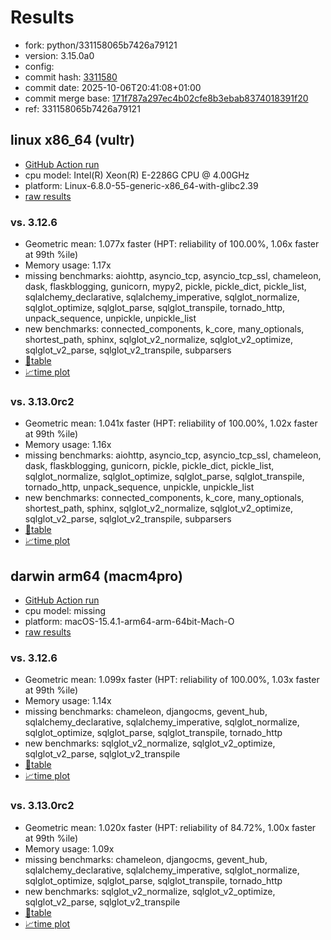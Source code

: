 # Results

- fork: python/331158065b7426a79121
- version: 3.15.0a0
- config: 
- commit hash: [3311580](https://github.com/python/cpython/commit/3311580)
- commit date: 2025-10-06T20:41:08+01:00
- commit merge base: [171f787a297ec4b02cfe8b3ebab8374018391f20](https://github.com/python/cpython/commit/171f787a297ec4b02cfe8b3ebab8374018391f20)
- ref: 331158065b7426a79121

## linux x86_64 (vultr)

- [GitHub Action run](https://github.com/facebookexperimental/free-threading-benchmarking/actions/runs/18298247294)
- cpu model: Intel(R) Xeon(R) E-2286G CPU @ 4.00GHz
- platform: Linux-6.8.0-55-generic-x86_64-with-glibc2.39
- [raw results](bm-20251006-vultr-x86_64-python-331158065b7426a79121-3.15.0a0-3311580.json)

### vs. 3.12.6

- Geometric mean: 1.077x faster (HPT: reliability of 100.00%, 1.06x faster at 99th %ile)
- Memory usage: 1.17x
- missing benchmarks: aiohttp, asyncio_tcp, asyncio_tcp_ssl, chameleon, dask, flaskblogging, gunicorn, mypy2, pickle, pickle_dict, pickle_list, sqlalchemy_declarative, sqlalchemy_imperative, sqlglot_normalize, sqlglot_optimize, sqlglot_parse, sqlglot_transpile, tornado_http, unpack_sequence, unpickle, unpickle_list
- new benchmarks: connected_components, k_core, many_optionals, shortest_path, sphinx, sqlglot_v2_normalize, sqlglot_v2_optimize, sqlglot_v2_parse, sqlglot_v2_transpile, subparsers
- [📄table](bm-20251006-vultr-x86_64-python-331158065b7426a79121-3.15.0a0-3311580-vs-3.12.6.md)
- [📈time plot](bm-20251006-vultr-x86_64-python-331158065b7426a79121-3.15.0a0-3311580-vs-3.12.6.svg)

### vs. 3.13.0rc2

- Geometric mean: 1.041x faster (HPT: reliability of 100.00%, 1.02x faster at 99th %ile)
- Memory usage: 1.16x
- missing benchmarks: aiohttp, asyncio_tcp, asyncio_tcp_ssl, chameleon, dask, flaskblogging, gunicorn, pickle, pickle_dict, pickle_list, sqlglot_normalize, sqlglot_optimize, sqlglot_parse, sqlglot_transpile, tornado_http, unpack_sequence, unpickle, unpickle_list
- new benchmarks: connected_components, k_core, many_optionals, shortest_path, sphinx, sqlglot_v2_normalize, sqlglot_v2_optimize, sqlglot_v2_parse, sqlglot_v2_transpile, subparsers
- [📄table](bm-20251006-vultr-x86_64-python-331158065b7426a79121-3.15.0a0-3311580-vs-3.13.0rc2.md)
- [📈time plot](bm-20251006-vultr-x86_64-python-331158065b7426a79121-3.15.0a0-3311580-vs-3.13.0rc2.svg)

## darwin arm64 (macm4pro)

- [GitHub Action run](https://github.com/facebookexperimental/free-threading-benchmarking/actions/runs/18298247294)
- cpu model: missing
- platform: macOS-15.4.1-arm64-arm-64bit-Mach-O
- [raw results](bm-20251006-macm4pro-arm64-python-331158065b7426a79121-3.15.0a0-3311580.json)

### vs. 3.12.6

- Geometric mean: 1.099x faster (HPT: reliability of 100.00%, 1.03x faster at 99th %ile)
- Memory usage: 1.14x
- missing benchmarks: chameleon, djangocms, gevent_hub, sqlalchemy_declarative, sqlalchemy_imperative, sqlglot_normalize, sqlglot_optimize, sqlglot_parse, sqlglot_transpile, tornado_http
- new benchmarks: sqlglot_v2_normalize, sqlglot_v2_optimize, sqlglot_v2_parse, sqlglot_v2_transpile
- [📄table](bm-20251006-macm4pro-arm64-python-331158065b7426a79121-3.15.0a0-3311580-vs-3.12.6.md)
- [📈time plot](bm-20251006-macm4pro-arm64-python-331158065b7426a79121-3.15.0a0-3311580-vs-3.12.6.svg)

### vs. 3.13.0rc2

- Geometric mean: 1.020x faster (HPT: reliability of 84.72%, 1.00x faster at 99th %ile)
- Memory usage: 1.09x
- missing benchmarks: chameleon, djangocms, gevent_hub, sqlalchemy_declarative, sqlalchemy_imperative, sqlglot_normalize, sqlglot_optimize, sqlglot_parse, sqlglot_transpile, tornado_http
- new benchmarks: sqlglot_v2_normalize, sqlglot_v2_optimize, sqlglot_v2_parse, sqlglot_v2_transpile
- [📄table](bm-20251006-macm4pro-arm64-python-331158065b7426a79121-3.15.0a0-3311580-vs-3.13.0rc2.md)
- [📈time plot](bm-20251006-macm4pro-arm64-python-331158065b7426a79121-3.15.0a0-3311580-vs-3.13.0rc2.svg)


